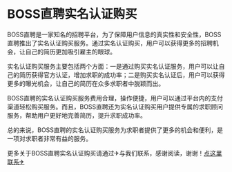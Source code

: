 # BOSS直聘实名认证购买

BOSS直聘是一家知名的招聘平台，为了保障用户信息的真实性和安全性，BOSS直聘推出了实名认证购买服务。通过实名认证购买，用户可以获得更多的招聘机会，让自己的简历更加吸引雇主的眼球。

实名认证购买服务主要包括两个方面：一是通过购买实名认证服务，用户可以让自己的简历获得官方认证，增加求职的成功率；二是购买实名认证后，用户可以获得更多的曝光机会，让自己的简历在众多求职者中脱颖而出。

BOSS直聘的实名认证购买服务费用合理，操作便捷，用户可以通过平台内的支付渠道轻松购买服务。而且，BOSS直聘还为实名认证购买用户提供专属的求职顾问服务，帮助用户更好地完善简历，提升求职成功率。

总的来说，BOSS直聘的实名认证购买服务为求职者提供了更多的机会和便利，是一项对求职者非常有益的服务。

更多关于BOSS直聘实名认证购买请通过✈与我们联系，感谢阅读，谢谢！[点这里联系✈](https://ww.k02.cc)